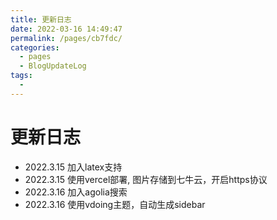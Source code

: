 ```yaml
---
title: 更新日志
date: 2022-03-16 14:49:47
permalink: /pages/cb7fdc/
categories:
  - pages
  - BlogUpdateLog
tags:
  - 
---
```

# 更新日志
- 2022.3.15 加入latex支持
- 2022.3.15 使用vercel部署, 图片存储到七牛云，开启https协议
- 2022.3.16 加入agolia搜索
- 2022.3.16 使用vdoing主题，自动生成sidebar
